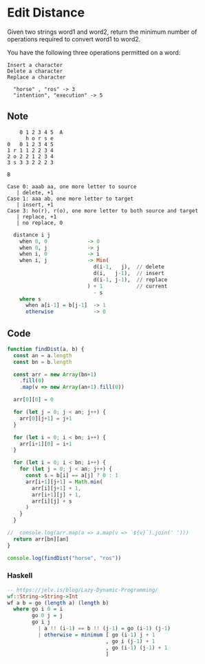# Edit Distance

Given two strings word1 and word2, return the minimum number of operations required to convert word1 to word2.

You have the following three operations permitted on a word:

    Insert a character
    Delete a character
    Replace a character

```
  "horse" , "ros" -> 3
  "intention", "execution" -> 5
```

## Note

```
    0 1 2 3 4 5  A
      h o r s e
0   0 1 2 3 4 5
1 r 1 1 2 2 3 4
2 o 2 2 1 2 3 4
3 s 3 3 2 2 2 3

B

Case 0: aaab aa, one more letter to source
   | delete, +1
Case 1: aaa ab, one more letter to target
   | insert, +1
Case 3: ho(r), r(o), one more letter to both source and target   
   | replace, +1
   | no replace, 0
```

```haskell
  distance i j
    when 0, 0             -> 0
    when 0, j             -> j
    when i, 0             -> i
    when i, j             -> Min(
                            d(i-1,   j),  // delete
                            d(i,   j-1),  // insert
                            d(i-1, j-1),  // replace
                          ) + 1           // current
                            - s
    where s
      when a[i-1] = b[j-1]  -> 1
      otherwise             -> 0
```    

## Code                      

```javascript
function findDist(a, b) {
  const an = a.length
  const bn = b.length

  const arr = new Array(bn+1)
    .fill(0)
    .map(v => new Array(an+1).fill(0))

  arr[0][0] = 0

  for (let j = 0; j < an; j++) {
    arr[0][j+1] = j+1
  }

  for (let i = 0; i < bn; i++) {
    arr[i+1][0] = i+1
  }

  for (let i = 0; i < bn; i++) {
    for (let j = 0; j < an; j++) {
      const s = b[i] == a[j] ? 0 : 1
      arr[i+1][j+1] = Math.min(
        arr[i][j+1] + 1,
        arr[i+1][j] + 1,
        arr[i][j] + s
      )
    }
  }

//  console.log(arr.map(a => a.map(v => `${v}`).join(' ')))
  return arr[bn][an]
}

console.log(findDist("horse", "ros"))
```

### Haskell
```haskell
-- https://jelv.is/blog/Lazy-Dynamic-Programming/
wf::String->String->Int
wf a b = go (length a) (length b)
  where go i 0 = i
        go 0 j = j
        go i j
          | a !! (i-1) == b !! (j-1) = go (i-1) (j-1)
          | otherwise = minimum [ go (i-1) j + 1
                                , go i (j-1) + 1
                                , go (i-1) (j-1) + 1
                                ]
```
